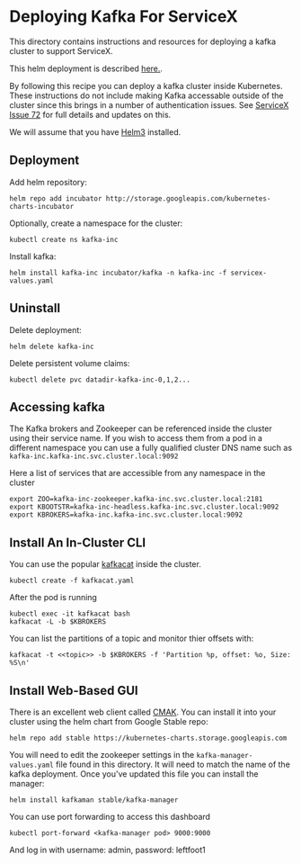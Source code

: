 # Deploying Kafka For ServiceX
This directory contains instructions and resources for deploying a kafka
cluster to support ServiceX.

This helm deployment is described 
[here.](https://github.com/helm/charts/tree/master/incubator/kafka). 

By following this recipe you can deploy a kafka cluster inside Kubernetes. These
instructions do not include making Kafka accessable outside of the cluster since
this brings in a number of authentication issues. See 
[ServiceX Issue 72](https://github.com/ssl-hep/ServiceX/issues/72) for full 
details and updates on this.

We will assume that you have [Helm3](https://helm.sh) installed.
   
## Deployment  

Add helm repository:

    helm repo add incubator http://storage.googleapis.com/kubernetes-charts-incubator

Optionally, create a namespace for the cluster:
    
    kubectl create ns kafka-inc

Install kafka:

    helm install kafka-inc incubator/kafka -n kafka-inc -f servicex-values.yaml


## Uninstall
    
Delete deployment:

    helm delete kafka-inc

Delete persistent volume claims:

    kubectl delete pvc datadir-kafka-inc-0,1,2...


## Accessing kafka

The Kafka brokers and Zookeeper can be referenced inside the cluster using 
their service name. If you wish to access them from a pod in a different 
namespace you can use a fully qualified cluster DNS name such as 
`kafka-inc.kafka-inc.svc.cluster.local:9092`


Here a list of services that are accessible from any namespace in the cluster

    export ZOO=kafka-inc-zookeeper.kafka-inc.svc.cluster.local:2181
    export KBOOTSTR=kafka-inc-headless.kafka-inc.svc.cluster.local:9092
    export KBROKERS=kafka-inc.kafka-inc.svc.cluster.local:9092

## Install An In-Cluster CLI
You can use the popular [kafkacat](https://github.com/edenhill/kafkacat) inside
the cluster. 

    kubectl create -f kafkacat.yaml
    
After the pod is running

    kubectl exec -it kafkacat bash
    kafkacat -L -b $KBROKERS
    
You can list the partitions of a topic and monitor thier offsets with:
    
    kafkacat -t <<topic>> -b $KBROKERS -f 'Partition %p, offset: %o, Size: %S\n'
    

## Install Web-Based GUI
There is an excellent web client called [CMAK](https://github.com/yahoo/CMAK).
You can install it into your cluster using the helm chart from Google Stable
repo:

    helm repo add stable https://kubernetes-charts.storage.googleapis.com
    
You will need to edit the zookeeper settings in the `kafka-manager-values.yaml`
file found in this directory. It will need to match the name of the kafka 
deployment. Once you've updated this file you can install the manager:

    helm install kafkaman stable/kafka-manager
    
You can use port forwarding to access this dashboard

    kubectl port-forward <kafka-manager pod> 9000:9000

And log in with username: admin, password: leftfoot1


    
    
 